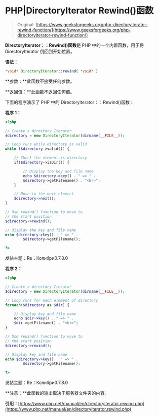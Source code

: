# PHP|DirectoryIterator Rewind()函数

> Original: [https://www.geeksforgeeks.org/php-directoryiterator-rewind-function/](https://www.geeksforgeeks.org/php-directoryiterator-rewind-function/)

**DirectoryIterator：：Rewind()函数**是 PHP 中的一个内置函数，用于将 DirectoryIterator 倒回到开始位置。

**语法：**

```php
*void* DirectoryIterator::rewind( *void* )
```

**参数：**此函数不接受任何参数。

**返回值：**此函数不返回任何值。

下面的程序演示了 PHP 中的 DirectoryIterator：：Rewind()函数：

**程序 1：**

```php
<?php

// Create a directory Iterator
$directory = new DirectoryIterator(dirname(__FILE__));

// Loop runs while directory is valid
while ($directory->valid()) {

    // Check the element is directory
    if($directory->isDir()) {

        // Display the key and file name
        echo $directory->key() . " => " . 
        $directory->getFilename() . "<br>";
    }

    // Move to the next element
    $directory->next();
}

// Use rewind() function to move to
// the start position
$directory->rewind();

// Display the key and file name
echo $directory->key() . " => " . 
        $directory->getFilename();

?>
```

发帖主题：Re：Колибри0.7.8.0

**程序 2：**

```php
<?php

// Create a directory Iterator
$directory = new DirectoryIterator(dirname(__FILE__));

// Loop runs for each element of directory
foreach($directory as $dir) {

    // Display key and file name
    echo $dir->key() . " => " . 
    $dir->getFilename() . "<br>";
}

// Use rewind() function to move to
// the start position
$directory->rewind();

// Display key and file name
echo $directory->key() . " => " . 
        $directory->getFilename();

?>
```

发帖主题：Re：Колибри0.7.8.0

**注意：**此函数的输出取决于服务器文件夹的内容。

**引用：**[https://www.php.net/manual/en/directoryiterator.rewind.php](https://www.php.net/manual/en/directoryiterator.rewind.php)